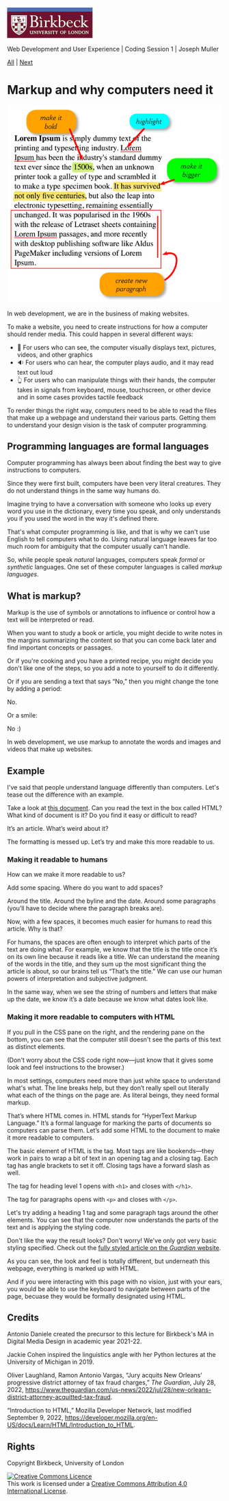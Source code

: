 ![Birkbeck, University of London](images/birkbeck-logo.jpg)

Web Development and User Experience | Coding Session 1 | Joseph Muller

[All](README.md) | [Next](html-basics.md)

# Markup and why computers need it

![A text with colored lines and boxes drawn around it to mark pieces of it for bolding, highlighting, size increases, and indentation.](images/markup-lorem-ipsum.png)

In web development, we are in the business of making websites.

To make a website, you need to create instructions for how a computer should render media. This could happen in several different ways:
- :eyes: For users who can see, the computer visually displays text, pictures, videos, and other graphics
- :sound: For users who can hear, the computer plays audio, and it may read text out loud
- :point_up_2: For users who can manipulate things with their hands, the computer takes in signals from keyboard, mouse, touchscreen, or other device and in some cases provides tactile feedback 

To render things the right way, computers need to be able to read the files that make up a webpage and understand their various parts. Getting them to understand your design vision is the task of computer programming.

## Programming languages are formal languages
Computer programming has always been about finding the best way to give instructions to computers.

Since they were first built, computers have been very literal creatures. They do not understand things in the same way humans do.

Imagine trying to have a conversation with someone who looks up every word you use in the dictionary, every time you speak, and only understands you if you used the word in the way it's defined there.

That's what computer programming is like, and that is why we can't use English to tell computers what to do. Using natural language leaves far too much room for ambiguity that the computer usually can't handle.

So, while people speak *natural* languages, computers speak *formal* or *synthetic* languages. One set of these computer languages is called *markup languages*.

## What is markup?
Markup is the use of symbols or annotations to influence or control how a text will be interpreted or read.

When you want to study a book or article, you might decide to write notes in the margins summarizing the content so that you can come back later and find important concepts or passages.

Or if you're cooking and you have a printed recipe, you might decide you don't like one of the steps, so you add a note to yourself to do it differently.

Or if you are sending a text that says “No,” then you might change the tone by adding a period:

No.

Or a smile:

No :)

In web development, we use markup to annotate the words and images and videos that make up websites.

## Example
I've said that people understand language differently than computers. Let's tease out the difference with an example.

Take a look at [this document](https://codepen.io/joemull/pen/JjLVzaw). Can you read the text in the box called HTML? What kind of document is it? Do you find it easy or difficult to read?

It’s an article. What’s weird about it?

The formatting is messed up. Let’s try and make this more readable to us.

### Making it readable to humans
How can we make it more readable to us?

Add some spacing. Where do you want to add spaces?

Around the title. Around the byline and the date. Around some paragraphs (you’ll have to decide where the paragraph breaks are).

Now, with a few spaces, it becomes much easier for humans to read this article. Why is that?

For humans, the spaces are often enough to interpret which parts of the text are doing what. For example, we know that the title is the title once it’s on its own line because it reads like a title. We can understand the meaning of the words in the title, and they sum up the most significant thing the article is about, so our brains tell us “That’s the title.” We can use our human powers of interpretation and subjective judgment.

In the same way, when we see the string of numbers and letters that make up the date, we know it’s a date because we know what dates look like.

### Making it more readable to computers with HTML
If you pull in the CSS pane on the right, and the rendering pane on the bottom, you can see that the computer still doesn't see the parts of this text as distinct elements.

(Don't worry about the CSS code right now&mdash;just know that it gives some look and feel instructions to the browser.)

In most settings, computers need more than just white space to understand what's what. The line breaks help, but they don’t really spell out literally what each of the things on the page are. As literal beings, they need formal markup.

That’s where HTML comes in. HTML stands for “HyperText Markup Language.” It’s a formal language for marking the parts of documents so computers can parse them. Let’s add some HTML to the document to make it more readable to computers.

The basic element of HTML is the tag. Most tags are like bookends&mdash;they work in pairs to wrap a bit of text in an opening tag and a closing tag. Each tag has angle brackets to set it off. Closing tags have a forward slash as well.

The tag for heading level 1 opens with `<h1>` and closes with `</h1>`.

The tag for paragraphs opens with `<p>` and closes with `</p>`.

Let's try adding a heading 1 tag and some paragraph tags around the other elements. You can see that the computer now understands the parts of the text and is applying the styling code.

Don't like the way the result looks? Don't worry! We've only got very basic styling specified. Check out the [fully styled article on the *Guardian* website](https://www.theguardian.com/us-news/2022/jul/28/new-orleans-district-attorney-acquitted-tax-fraud).

As you can see, the look and feel is totally different, but underneath this webpage, everything is marked up with HTML.

And if you were interacting with this page with no vision, just with your ears, you would be able to use the keyboard to navigate between parts of the page, becuase they would be formally designated using HTML.

## Credits
Antonio Daniele created the precursor to this lecture for Birkbeck's MA in Digital Media Design in academic year 2021-22.

Jackie Cohen inspired the linguistics angle with her Python lectures at the University of Michigan in 2019.

Oliver Laughland, Ramon Antonio Vargas, “Jury acquits New Orleans’ progressive district attorney of tax fraud charges,” *The Guardian*, July 28, 2022, https://www.theguardian.com/us-news/2022/jul/28/new-orleans-district-attorney-acquitted-tax-fraud.

“Introduction to HTML,” Mozilla Developer Network, last modified September 9, 2022, https://developer.mozilla.org/en-US/docs/Learn/HTML/Introduction_to_HTML.

## Rights
Copyright Birkbeck, University of London

<a rel="license" href="http://creativecommons.org/licenses/by/4.0/"><img alt="Creative Commons Licence" src="https://i.creativecommons.org/l/by/4.0/88x31.png" /></a><br />This work is licensed under a <a rel="license" href="http://creativecommons.org/licenses/by/4.0/">Creative Commons Attribution 4.0 International License</a>.
